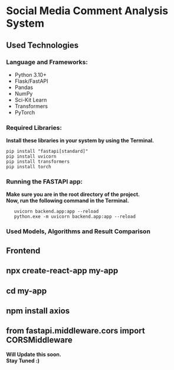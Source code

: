 # Social Media Comment Analysis System
## Used Technologies

### Language and Frameworks:
- Python 3.10+
- Flask/FastAPI
- Pandas
- NumPy
- Sci-Kit Learn
- Transformers
- PyTorch


### Required Libraries:
**Install these libraries in your system by using the Terminal.** </br>
``` shell
pip install "fastapi[standard]"
pip install uvicorn
pip install transformers
pip install torch
```
### Running the FASTAPI app:
**Make sure you are in the root directory of the project.</br>
Now, run the following command in the Terminal.**
``` shell
   uvicorn backend.app:app --reload 
   python.exe -m uvicorn backend.app:app --reload
```
### Used Models, Algorithms and Result Comparison

## Frontend
## npx create-react-app my-app
## cd my-app
## npm install axios
## from fastapi.middleware.cors import CORSMiddleware

**Will Update this soon.</br>
Stay Tuned :)**